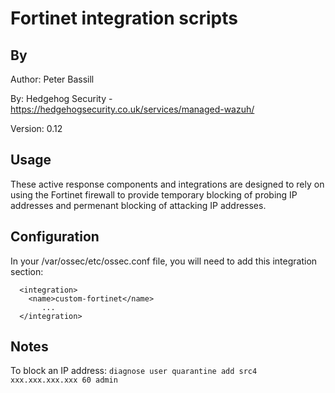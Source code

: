 # Fortinet integration scripts

## By
Author:   Peter Bassill

By:       Hedgehog Security - https://hedgehogsecurity.co.uk/services/managed-wazuh/

Version:  0.12

## Usage
These active response components and integrations are designed to rely on using the Fortinet firewall to provide temporary blocking of probing IP addresses and permenant blocking of attacking IP addresses.

## Configuration

In your /var/ossec/etc/ossec.conf file, you will need to add this integration section:

````
  <integration>
    <name>custom-fortinet</name>
       ...
  </integration>
````

## Notes

To block an IP address:
`diagnose user quarantine add src4 xxx.xxx.xxx.xxx 60 admin` 

